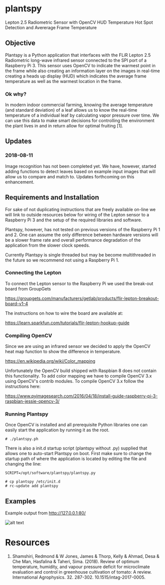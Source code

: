 # plantspy
Lepton 2.5 Radiometric Sensor with OpenCV HUD Temperature Hot Spot Detection 
and Avererage Frame Temperature

## Objective
Plantspy is a Python application that interfaces with the FLiR Lepton 2.5 Radiometric
long-wave infrared sensor connected to the SPI port of a Raspberry Pi 3. 
This sensor uses OpenCV to indicate the warmest point in
the frame while also creating an information layer on the images in real-time 
creating a heads up display (HUD) which indicates the average
frame temperature as well as the warmest location in the frame.

### Ok why?
In modern indoor commercial farming, knowing the average temperature (and standard 
deviation) of a leaf allows us to know the real-time temperature of a individual leaf 
by calculating vapor pressure over time. We can use this data
to make smart decisions for controlling the environment the plant lives in and 
in return allow for optimal fruiting [1].


## Updates
### 2018-08-11
Image recognition has not been completed yet. We have, however, started adding
functions to detect leaves based on example input images that will
allow us to compare and match to. Updates forthcoming on this enhancement.

## Requirements and Installation 
For sake of not duplicating instructions that are freely available on-line 
we will link to outside resources below for wiring of the 
Lepton sensor to a Raspberry Pi 3 and the setup of the required libraries and 
software.

Plantspy, however, has not tested on previous versions of the Raspberry Pi 1 and 2. 
One can assume the only difference between hardware versions will be a slower 
frame rate and overall performance degradation of the application from the slower 
clock speeds. 

Currently Plantspy is single threaded but may be become multithreaded in 
the future so we recommend not using a Raspberry Pi 1.

### Connecting the Lepton
To connect the Lepton sensor to the Raspberry Pi we used the break-out board 
from GroupGets

https://groupgets.com/manufacturers/getlab/products/flir-lepton-breakout-board-v1-4

The instructions on how to wire the board are available at:

https://learn.sparkfun.com/tutorials/flir-lepton-hookup-guide


### Compiling OpenCV
Since we are using an infrared sensor we decided to apply the OpenCV heat map 
function to show the difference in temperature. 

https://en.wikipedia.org/wiki/Color_mapping

Unfortunately the OpenCV build shipped with Raspbian 8 does not contain this 
functionality. To add color mapping we have to compile OpenCV 3.x using 
OpenCV's contrib modules. To compile OpenCV 3.x follow the instructions here:

https://www.pyimagesearch.com/2016/04/18/install-guide-raspberry-pi-3-raspbian-jessie-opencv-3/

### Running Plantspy
Once OpenCV is installed and all prerequisite Python libraries one can easily 
start the application by running it as the root.

```
# ./plantspy.ph
```

There is also a init.d startup script (plantspy without .py) supplied that 
allows one to auto-start Plantspy on boot. First make sure to change the 
startup path of where the application is located by editing the file and 
changing the line:

```
SCRIPT=/opt/software/plantspy/plantspy.py
```

```
# cp plantspy /etc/init.d
# rc-update add plantspy
````


## Examples

Example output from http://127.0.0.1:80/

![alt text](https://github.com/sentient-controls/plantspy/raw/master/docs/example.png)

# Resources
1. Shamshiri, Redmond & W Jones, James & Thorp, Kelly & Ahmad, Desa & Che Man, Hasfalina & Taheri, Sima. (2018). Review of optimum temperature, humidity, and vapour pressure deficit for microclimate evaluation and control in greenhouse cultivation of tomato: A review. International Agrophysics. 32. 287-302. 10.1515/intag-2017-0005. 

